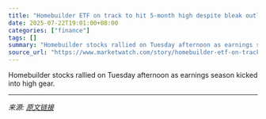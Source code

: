 ```yaml
---
title: "Homebuilder ETF on track to hit 5-month high despite bleak outlook for housing. Here’s why."
date: 2025-07-22T19:01:00+08:00
categories: ["finance"]
tags: []
summary: "Homebuilder stocks rallied on Tuesday afternoon as earnings season kicked into high gear."
source_url: "https://www.marketwatch.com/story/homebuilder-etf-on-track-to-hit-5-month-high-despite-bleak-outlook-for-housing-heres-why-95781691?mod=mw_rss_topstories"
---
```


Homebuilder stocks rallied on Tuesday afternoon as earnings season kicked into high gear.

---

*来源: [原文链接](https://www.marketwatch.com/story/homebuilder-etf-on-track-to-hit-5-month-high-despite-bleak-outlook-for-housing-heres-why-95781691?mod=mw_rss_topstories)*
